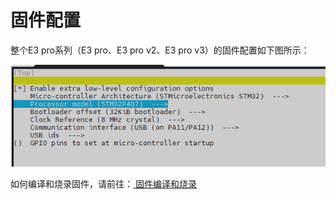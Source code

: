 # 固件配置

整个E3 pro系列（E3 pro、E3 pro v2、E3 pro v3）的固件配置如下图所示：

![e3v2config](../../images/boards/fly_super8/e3v2config.png)

如何编译和烧录固件，请前往：[ 固件编译和烧录](board/fly_super8/firmware "点击即可跳转")

